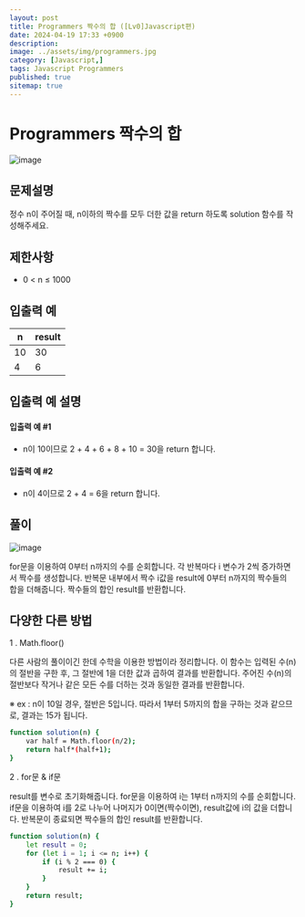 ```yaml
---
layout: post
title: Programmers 짝수의 합 ([Lv0]Javascript편)
date: 2024-04-19 17:33 +0900
description: 
image: ../assets/img/programmers.jpg
category: [Javascript,]
tags: Javascript Programmers
published: true
sitemap: true
---
```


# Programmers 짝수의 합

![image](https://github.com/gnlgk/gnlgk.github.io/assets/161431748/c5bb001c-5b1e-452c-8dd7-11700671f6d8)

## 문제설명

정수 n이 주어질 때, n이하의 짝수를 모두 더한 값을 return 하도록 solution 함수를 작성해주세요.

## 제한사항

* 0 < n ≤ 1000

## 입출력 예

|n|result|
|---|---|
|10|30|
|4|6|

## 입출력 예 설명

#### 입출력 예 #1

* n이 10이므로 2 + 4 + 6 + 8 + 10 = 30을 return 합니다.

####  입출력 예 #2

* n이 4이므로 2 + 4 = 6을 return 합니다.

## 풀이

![image](https://github.com/gnlgk/gnlgk.github.io/assets/161431748/e75b38f7-4d18-4e7a-b16c-af0da6bf3d93)

for문을 이용하여 0부터 n까지의 수를 순회합니다. 각 반복마다 i 변수가 2씩 증가하면서 짝수를 생성합니다. 반복문 내부에서 짝수 i값을 result에 0부터 n까지의 짝수들의 합을 더해줍니다. 짝수들의 합인 result를 반환합니다.

## 다양한 다른 방법

1 . Math.floor()

다른 사람의 풀이이긴 한데 수학을 이용한 방법이라 정리합니다. 
이 함수는 입력된 수(n)의 절반을 구한 후, 그 절반에 1을 더한 값과 곱하여 결과를 반환합니다. 주어진 수(n)의 절반보다 작거나 같은 모든 수를 더하는 것과 동일한 결과를 반환합니다.

※ ex : n이 10일 경우, 절반은 5입니다. 따라서 1부터 5까지의 합을 구하는 것과 같으므로, 결과는 15가 됩니다. 

````bash
function solution(n) {
    var half = Math.floor(n/2);
    return half*(half+1);
}
````

2 . for문 & if문

result를 변수로 초기화해줍니다. for문을 이용하여 i는 1부터 n까지의 수를 순회합니다. if문을 이용하여 i를 2로 나누어 나머지가 0이면(짝수이면), result값에 i의 값을 더합니다. 반복문이 종료되면 짝수들의 합인 result를 반환합니다.

````bash
function solution(n) {
    let result = 0;
    for (let i = 1; i <= n; i++) {
        if (i % 2 === 0) {
            result += i;            
        }
    }
    return result;
}
````

